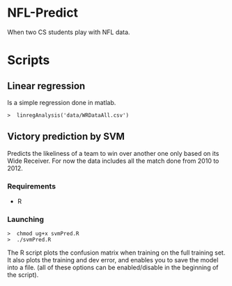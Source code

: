 NFL-Predict
===========

When two CS students play with NFL data.


Scripts
=======

Linear regression
-----------------

Is a simple regression done in matlab.

    >  linregAnalysis('data/WRDataAll.csv')


Victory prediction by SVM
-------------------------

Predicts the likeliness of a team to win over another one only based on its Wide Receiver. For now the data includes all the match done from 2010 to 2012.

### Requirements

* R

### Launching

    >  chmod ug+x svmPred.R
    >  ./svmPred.R

The R script plots the confusion matrix when training on the full training set. It also plots the training and dev error, and enables you to save the model into a file. (all of these options can be enabled/disable in the beginning of the script).
